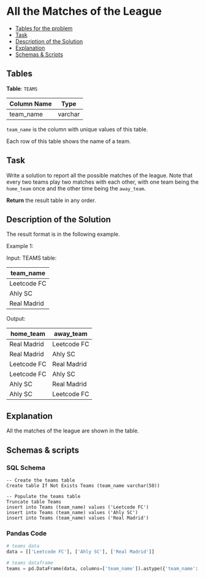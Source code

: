 # All the Matches of the League

- [Tables for the problem](#tables)
- [Task](#task)
- [Description of the Solution](#description-of-the-solution)
- [Explanation](#explanation)
- [Schemas & Scripts](#schemas--scripts)

## Tables 

**Table**: `TEAMS`

| Column Name | Type    |
|-------------|---------|
| team_name   | varchar |

`team_name` is the column with unique values of this table.

Each row of this table shows the name of a team.

## Task

Write a solution to report all the possible matches of the league. 
Note that every two teams play two matches with each other, with one team being the 
`home_team` once and the other time being the `away_team`.

**Return** the result table in any order.

## Description of the Solution ##

The result format is in the following example.

Example 1:

Input: 
TEAMS table:

| team_name   |
|-------------|
| Leetcode FC |
| Ahly SC     |
| Real Madrid |

Output: 

| home_team   | away_team   |
|-------------|-------------|
| Real Madrid | Leetcode FC |
| Real Madrid | Ahly SC     |
| Leetcode FC | Real Madrid |
| Leetcode FC | Ahly SC     |
| Ahly SC     | Real Madrid |
| Ahly SC     | Leetcode FC |

## Explanation ##

All the matches of the league are shown in the table.

## Schemas & scripts

### SQL Schema

```genericsql
-- Create the teams table
Create table If Not Exists Teams (team_name varchar(50))
    
-- Populate the teams table
Truncate table Teams
insert into Teams (team_name) values ('Leetcode FC')
insert into Teams (team_name) values ('Ahly SC')
insert into Teams (team_name) values ('Real Madrid')
```

### Pandas Code

```python
# teams data
data = [['Leetcode FC'], ['Ahly SC'], ['Real Madrid']]

# teams dataframe
teams = pd.DataFrame(data, columns=['team_name']).astype({'team_name':'object'})
```